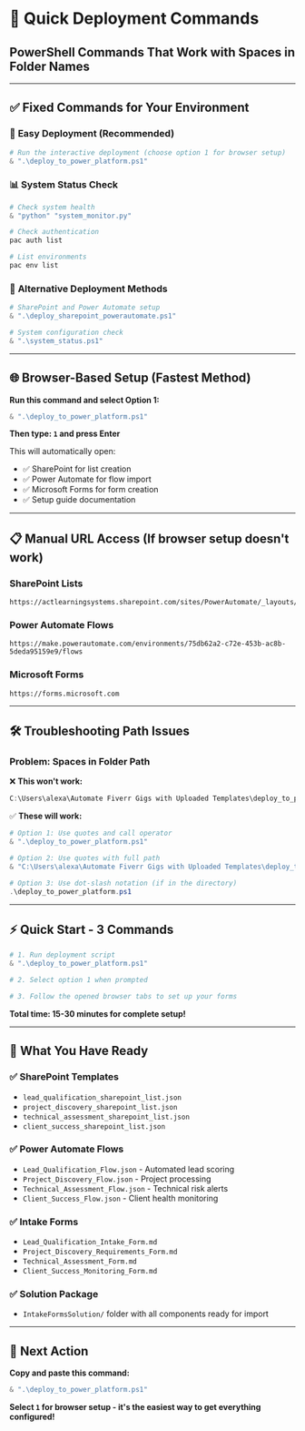 # 🚀 Quick Deployment Commands
## PowerShell Commands That Work with Spaces in Folder Names

---

## ✅ **Fixed Commands for Your Environment**

### 🎯 **Easy Deployment (Recommended)**
```powershell
# Run the interactive deployment (choose option 1 for browser setup)
& ".\deploy_to_power_platform.ps1"
```

### 📊 **System Status Check**
```powershell
# Check system health
& "python" "system_monitor.py"

# Check authentication
pac auth list

# List environments  
pac env list
```

### 🔧 **Alternative Deployment Methods**
```powershell
# SharePoint and Power Automate setup
& ".\deploy_sharepoint_powerautomate.ps1"

# System configuration check
& ".\system_status.ps1"
```

---

## 🌐 **Browser-Based Setup (Fastest Method)**

**Run this command and select Option 1:**
```powershell
& ".\deploy_to_power_platform.ps1"
```

**Then type: `1` and press Enter**

This will automatically open:
- ✅ SharePoint for list creation
- ✅ Power Automate for flow import
- ✅ Microsoft Forms for form creation  
- ✅ Setup guide documentation

---

## 📋 **Manual URL Access** (If browser setup doesn't work)

### SharePoint Lists
```
https://actlearningsystems.sharepoint.com/sites/PowerAutomate/_layouts/15/viewlsts.aspx
```

### Power Automate Flows
```
https://make.powerautomate.com/environments/75db62a2-c72e-453b-ac8b-5deda95159e9/flows
```

### Microsoft Forms
```
https://forms.microsoft.com
```

---

## 🛠️ **Troubleshooting Path Issues**

### Problem: Spaces in Folder Path
❌ **This won't work:**
```powershell
C:\Users\alexa\Automate Fiverr Gigs with Uploaded Templates\deploy_to_power_platform.ps1
```

✅ **These will work:**
```powershell
# Option 1: Use quotes and call operator
& ".\deploy_to_power_platform.ps1"

# Option 2: Use quotes with full path
& "C:\Users\alexa\Automate Fiverr Gigs with Uploaded Templates\deploy_to_power_platform.ps1"

# Option 3: Use dot-slash notation (if in the directory)
.\deploy_to_power_platform.ps1
```

---

## ⚡ **Quick Start - 3 Commands**

```powershell
# 1. Run deployment script
& ".\deploy_to_power_platform.ps1"

# 2. Select option 1 when prompted

# 3. Follow the opened browser tabs to set up your forms
```

**Total time: 15-30 minutes for complete setup!**

---

## 📁 **What You Have Ready**

### ✅ **SharePoint Templates**
- `lead_qualification_sharepoint_list.json`
- `project_discovery_sharepoint_list.json`  
- `technical_assessment_sharepoint_list.json`
- `client_success_sharepoint_list.json`

### ✅ **Power Automate Flows**
- `Lead_Qualification_Flow.json` - Automated lead scoring
- `Project_Discovery_Flow.json` - Project processing
- `Technical_Assessment_Flow.json` - Technical risk alerts  
- `Client_Success_Flow.json` - Client health monitoring

### ✅ **Intake Forms**
- `Lead_Qualification_Intake_Form.md`
- `Project_Discovery_Requirements_Form.md`
- `Technical_Assessment_Form.md`
- `Client_Success_Monitoring_Form.md`

### ✅ **Solution Package**
- `IntakeFormsSolution/` folder with all components ready for import

---

## 🎯 **Next Action**

**Copy and paste this command:**
```powershell
& ".\deploy_to_power_platform.ps1"
```

**Select `1` for browser setup - it's the easiest way to get everything configured!**
